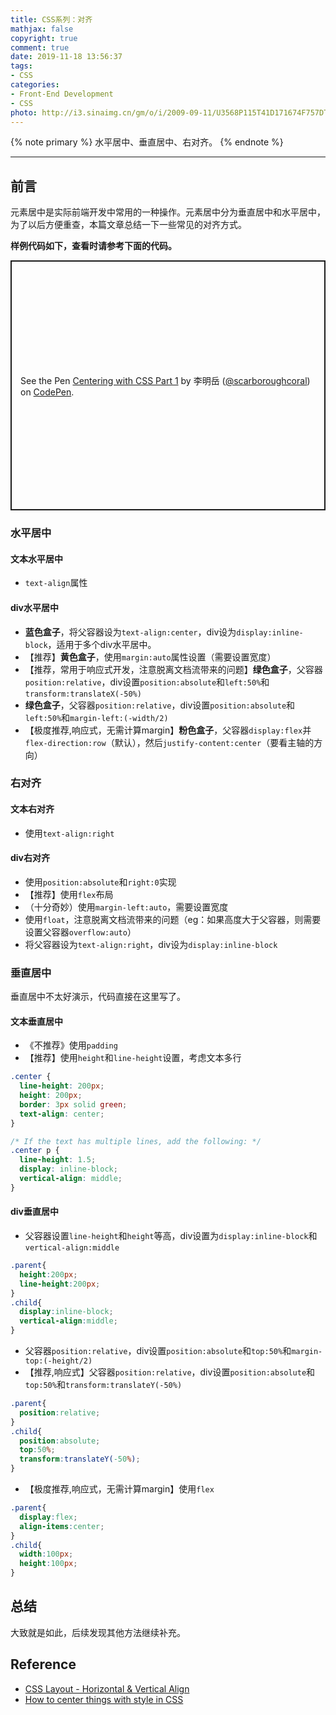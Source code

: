 ```yaml
---
title: CSS系列：对齐
mathjax: false
copyright: true
comment: true
date: 2019-11-18 13:56:37
tags:
- CSS
categories:
- Front-End Development
- CSS
photo: http://i3.sinaimg.cn/gm/o/i/2009-09-11/U3568P115T41D171674F757DT20091010175322.jpg
---
```


{% note primary %}
水平居中、垂直居中、右对齐。
{% endnote %}

<!-- more -->

---

## 前言

元素居中是实际前端开发中常用的一种操作。元素居中分为垂直居中和水平居中，为了以后方便重查，本篇文章总结一下一些常见的对齐方式。

**样例代码如下，查看时请参考下面的代码。**


<p class="codepen" data-height="800" data-theme-id="dark" data-default-tab="css,result" data-user="scarboroughcoral" data-slug-hash="oNNmbMV" style="height: 400px; box-sizing: border-box; display: flex; align-items: center; justify-content: center; border: 2px solid; margin: 1em 0; padding: 1em;" data-pen-title="Centering with CSS Part 1">
  <span>See the Pen <a href="https://codepen.io/scarboroughcoral/pen/oNNmbMV">
  Centering with CSS Part 1</a> by 李明岳 (<a href="https://codepen.io/scarboroughcoral">@scarboroughcoral</a>)
  on <a href="https://codepen.io">CodePen</a>.</span>
</p>
<script async src="https://static.codepen.io/assets/embed/ei.js"></script>

### 水平居中

#### 文本水平居中

- `text-align`属性

#### div水平居中

- **蓝色盒子**，将父容器设为`text-align:center`，div设为`display:inline-block`，适用于多个div水平居中。
- 【推荐】**黄色盒子**，使用`margin:auto`属性设置（需要设置宽度）
- 【推荐，常用于响应式开发，注意脱离文档流带来的问题】**绿色盒子**，父容器`position:relative`，div设置`position:absolute`和`left:50%`和`transform:translateX(-50%)`
- **绿色盒子**，父容器`position:relative`，div设置`position:absolute`和`left:50%`和`margin-left:(-width/2)`
- 【极度推荐,响应式，无需计算margin】**粉色盒子**，父容器`display:flex`并`flex-direction:row`（默认），然后`justify-content:center`（要看主轴的方向）

### 右对齐

#### 文本右对齐

- 使用`text-align:right`

#### div右对齐

- 使用`position:absolute`和`right:0`实现
- 【推荐】使用`flex`布局
- （十分奇妙）使用`margin-left:auto`，需要设置宽度
- 使用`float`，注意脱离文档流带来的问题（eg：如果高度大于父容器，则需要设置父容器`overflow:auto`）
- 将父容器设为`text-align:right`，div设为`display:inline-block`


### 垂直居中

垂直居中不太好演示，代码直接在这里写了。

#### 文本垂直居中

- 《不推荐》使用`padding`
- 【推荐】使用`height`和`line-height`设置，考虑文本多行
```css
.center {
  line-height: 200px;
  height: 200px;
  border: 3px solid green;
  text-align: center;
}

/* If the text has multiple lines, add the following: */
.center p {
  line-height: 1.5;
  display: inline-block;
  vertical-align: middle;
}
  ```

#### div垂直居中

- 父容器设置`line-height`和`height`等高，div设置为`display:inline-block`和`vertical-align:middle`
```css
.parent{
  height:200px;
  line-height:200px;
}
.child{
  display:inline-block;
  vertical-align:middle;
}
```
- 父容器`position:relative`，div设置`position:absolute`和`top:50%`和`margin-top:(-height/2)`
- 【推荐,响应式】父容器`position:relative`，div设置`position:absolute`和`top:50%`和`transform:translateY(-50%)`
```css
.parent{
  position:relative;
}
.child{
  position:absolute;
  top:50%;
  transform:translateY(-50%);
}
```

- 【极度推荐,响应式，无需计算margin】使用`flex`
```css
.parent{
  display:flex;
  align-items:center;
}
.child{
  width:100px;
  height:100px;
}
```

## 总结

大致就是如此，后续发现其他方法继续补充。


## Reference

- [CSS Layout - Horizontal & Vertical Align](https://www.w3schools.com/css/css_align.asp)
- [How to center things with style in CSS](https://www.freecodecamp.org/news/how-to-center-things-with-style-in-css-dc87b7542689)